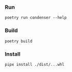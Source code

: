

### Run
`poetry run condenser --help`

### Build
`poetry build`

### Install
`pipx install ./dist/...whl`
